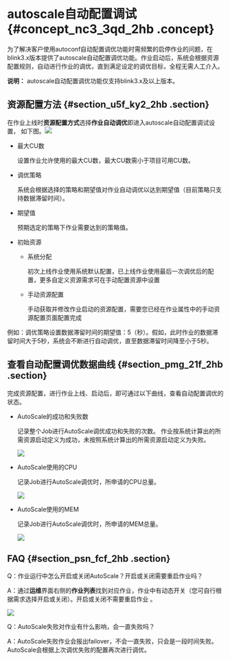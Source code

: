 # autoscale自动配置调试 {#concept_nc3_3qd_2hb .concept}

为了解决客户使用autoconf自动配置调优功能时需频繁的启停作业的问题，在blink3.x版本提供了autoscale自动配置调优功能。作业启动后，系统会根据资源配置规则，自动进行作业的调优，直到满足设定的调优目标，全程无需人工介入。

**说明：** autoscale自动配置调优功能仅支持blink3.x及以上版本。

## 资源配置方法 {#section_u5f_ky2_2hb .section}

在作业上线时**资源配置方式**选择**作业自动调优**即进入autoscale自动配置调试设置， 如下图。![](http://static-aliyun-doc.oss-cn-hangzhou.aliyuncs.com/assets/img/147766/155323953141342_zh-CN.png)

-   最大CU数

    设置作业允许使用的最大CU数，最大CU数需小于项目可用CU数。

-   调优策略

    系统会根据选择的策略和期望值对作业自动调优以达到期望值（目前策略只支持数据滞留时间）。

-   期望值

    预期选定的策略下作业需要达到的策略值。

-   初始资源
    -   系统分配

        初次上线作业使用系统默认配置，已上线作业使用最后一次调优后的配置，更多自定义资源需求可在手动配置资源中设置

    -   手动资源配置

        手动获取并修改作业启动的资源配置，需要您已经在作业属性中的手动资源配置页面配置完成


例如：调优策略设置数据滞留时间的期望值：5（秒）。假如，此时作业的数据滞留时间大于5秒，系统会不断进行自动调优，直至数据滞留时间降至小于5秒。

## 查看自动配置调优数据曲线 {#section_pmg_21f_2hb .section}

完成资源配置，进行作业上线、启动后，即可通过以下曲线，查看自动配置调优的状态。

-   AutoScale的成功和失败数

    记录整个Job进行AutoScale调优成功和失败的次数。 作业按系统计算出的所需资源启动定义为成功，未按照系统计算出的所需资源启动定义为失败。

    ![](http://static-aliyun-doc.oss-cn-hangzhou.aliyuncs.com/assets/img/147766/155323953141345_zh-CN.png)

-   AutoScale使用的CPU

    记录Job进行AutoScale调优时，所申请的CPU总量。

    ![](http://static-aliyun-doc.oss-cn-hangzhou.aliyuncs.com/assets/img/147766/155323953141346_zh-CN.png)

-   AutoScale使用的MEM

    记录Job进行AutoScale调优时，所申请的MEM总量。

    ![](http://static-aliyun-doc.oss-cn-hangzhou.aliyuncs.com/assets/img/147766/155323953141347_zh-CN.png)


## FAQ {#section_psn_fcf_2hb .section}

Q：作业运行中怎么开启或关闭AutoScale？开启或关闭需要重启作业吗？

A：通过**运维**界面右侧的**作业列表**找到对应作业，作业中有动态开关（您可自行根据需求选择开启或关闭）。开启或关闭不需要重启作业 。

![](http://static-aliyun-doc.oss-cn-hangzhou.aliyuncs.com/assets/img/147766/155323953141367_zh-CN.png)

Q：AutoScale失败对作业有什么影响，会一直失败吗？

A：AutoScale失败作业会报出failover，不会一直失败，只会是一段时间失败。AutoScale会根据上次调优失败的配置再次进行调优。

